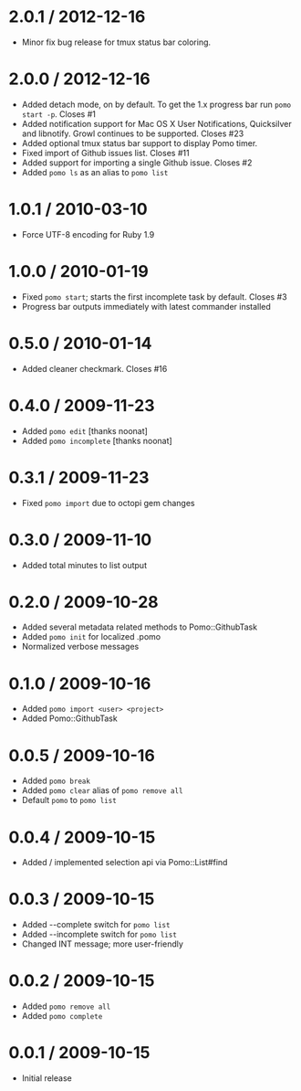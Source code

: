 2.0.1 / 2012-12-16
==================

  * Minor fix bug release for tmux status bar coloring.

2.0.0 / 2012-12-16
==================

  * Added detach mode, on by default. To get the 1.x progress bar run `pomo start -p`. Closes #1
  * Added notification support for Mac OS X User Notifications, Quicksilver and libnotify.
    Growl continues to be supported. Closes #23
  * Added optional tmux status bar support to display Pomo timer.
  * Fixed import of Github issues list. Closes #11
  * Added support for importing a single Github issue. Closes #2
  * Added `pomo ls` as an alias to `pomo list`

1.0.1 / 2010-03-10
==================

  * Force UTF-8 encoding for Ruby 1.9

1.0.0 / 2010-01-19
==================

  * Fixed `pomo start`; starts the first incomplete task by default. Closes #3
  * Progress bar outputs immediately with latest commander installed

0.5.0 / 2010-01-14
==================

  * Added cleaner checkmark. Closes #16

0.4.0 / 2009-11-23
==================

  * Added `pomo edit` [thanks noonat]
  * Added `pomo incomplete` [thanks noonat]

0.3.1 / 2009-11-23
==================

  * Fixed `pomo import` due to octopi gem changes

0.3.0 / 2009-11-10
==================

  * Added total minutes to list output

0.2.0 / 2009-10-28
==================

  * Added several metadata related methods to Pomo::GithubTask
  * Added `pomo init` for localized .pomo
  * Normalized verbose messages
   
0.1.0 / 2009-10-16
==================

  * Added `pomo import <user> <project>`
  * Added Pomo::GithubTask

0.0.5 / 2009-10-16
==================

  * Added `pomo break`
  * Added `pomo clear` alias of `pomo remove all`
  * Default `pomo` to `pomo list`

0.0.4 / 2009-10-15
==================

  * Added / implemented selection api via Pomo::List#find

0.0.3 / 2009-10-15
==================

  * Added --complete switch for `pomo list`
  * Added --incomplete switch for `pomo list`
  * Changed INT message; more user-friendly
  
0.0.2 / 2009-10-15
==================

  * Added `pomo remove all`
  * Added `pomo complete`
  
0.0.1 / 2009-10-15
==================

  * Initial release
